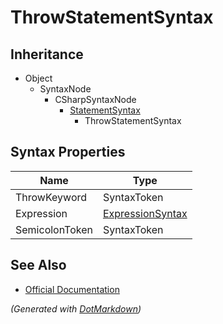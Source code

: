# ThrowStatementSyntax

## Inheritance

* Object
  * SyntaxNode
    * CSharpSyntaxNode
      * [StatementSyntax](StatementSyntax.md)
        * ThrowStatementSyntax

## Syntax Properties

| Name           | Type                                    |
| -------------- | --------------------------------------- |
| ThrowKeyword   | SyntaxToken                             |
| Expression     | [ExpressionSyntax](ExpressionSyntax.md) |
| SemicolonToken | SyntaxToken                             |

## See Also

* [Official Documentation](https://docs.microsoft.com/en-us/dotnet/api/microsoft.codeanalysis.csharp.syntax.throwstatementsyntax)


*\(Generated with [DotMarkdown](http://github.com/JosefPihrt/DotMarkdown)\)*